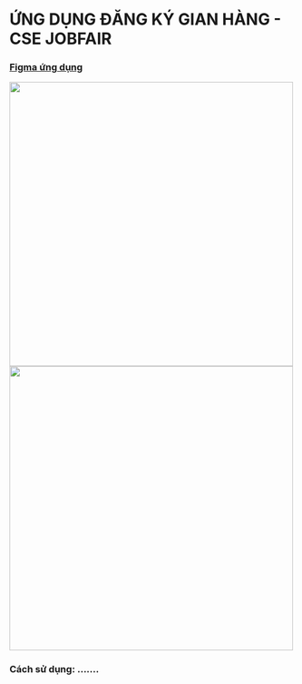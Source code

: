# ỨNG DỤNG ĐĂNG KÝ GIAN HÀNG - CSE JOBFAIR 
### [Figma ứng dụng](https://www.figma.com/file/CHs65geZ45eqS0uzyQdtKV/Nh%C3%B3m-4?node-id=5%3A2)
<img src="https://user-images.githubusercontent.com/91519610/173179510-c842e534-63b4-487b-ab24-2b1118826b79.png" width="500">    <img src="https://user-images.githubusercontent.com/91519610/173179595-5749c7e7-b725-4bed-aa0f-eae9c56150b1.png" width="500">
### Cách sử dụng: .......

